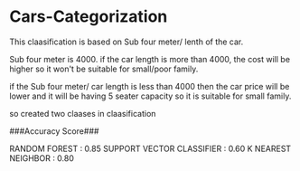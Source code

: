# Cars-Categorization

This claasification is based on Sub four meter/ lenth of the car.

Sub four meter is 4000.
if the car length is more than 4000, the cost will be higher so it won't be suitable for small/poor family.

if the Sub four meter/ car length is less than 4000 then the car price will be lower and it will be having 5 seater capacity so it is suitable for small family.

so created two claases in claasification

###Accuracy Score###

RANDOM FOREST :  0.85
SUPPORT VECTOR CLASSIFIER : 0.60
K NEAREST NEIGHBOR : 0.80
